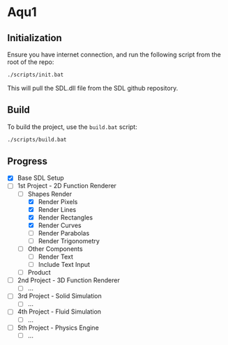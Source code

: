 # Aqu1

## Initialization

Ensure you have internet connection, and run the following script from the root of the repo:
```sh
./scripts/init.bat
```
This will pull the SDL.dll file from the SDL github repository.

## Build

To build the project, use the `build.bat` script:
```sh
./scripts/build.bat
```

## Progress

- [x] Base SDL Setup
- [ ] 1st Project - 2D Function Renderer
  - [ ] Shapes Render
    - [x] Render Pixels
    - [x] Render Lines
    - [x] Render Rectangles
    - [x] Render Curves
    - [ ] Render Parabolas
    - [ ] Render Trigonometry
  - [ ] Other Components
    - [ ] Render Text
    - [ ] Include Text Input
  - [ ] Product
- [ ] 2nd Project - 3D Function Renderer
  - [ ] ...
- [ ] 3rd Project - Solid Simulation
  - [ ] ...
- [ ] 4th Project - Fluid Simulation
  - [ ] ...
- [ ] 5th Project - Physics Engine
  - [ ] ...
